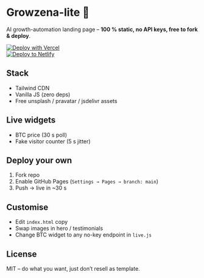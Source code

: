 # Growzena-lite 🚀

AI growth-automation landing page – **100 % static, no API keys, free to fork & deploy**.

[![Deploy with Vercel](https://vercel.com/button)](https://vercel.com/new/clone?repository-url=https://github.com/franksharpe/growzena-lite)  
[![Deploy to Netlify](https://www.netlify.com/img/deploy/button.svg)](https://app.netlify.com/start/deploy?repository=https://github.com/franksharpe/growzena-lite)

## Stack
- Tailwind CDN  
- Vanilla JS (zero deps)  
- Free unsplash / pravatar / jsdelivr assets

## Live widgets
- BTC price (30 s poll)  
- Fake visitor counter (5 s jitter)  

## Deploy your own
1. Fork repo  
2. Enable GitHub Pages (`Settings → Pages → branch: main`)  
3. Push → live in ~30 s

## Customise
- Edit `index.html` copy  
- Swap images in hero / testimonials  
- Change BTC widget to any no-key endpoint in `live.js`

## License
MIT – do what you want, just don’t resell as template.